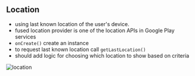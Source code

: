 ## Location
- using last known location of the user's device.
- fused location provider is one of the location APIs in Google Play services 
- `onCreate()` create an instance
- to request last known location call `getLastLocation()`
- should add logic for choosing which location to show based on criteria

![location](https://encrypted-tbn0.gstatic.com/images?q=tbn:ANd9GcRpW5Y99m375BjDDXhS-pXkx4E3Bg1B6Lv0BOzurQzuW11Do09v-efptlAGX_1XMGBcPME&usqp=CAU)
